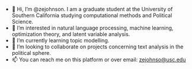 - 👋 Hi, I’m @zejohnson. I am a graduate student at the University of Southern California studying computational methods and Political Science.
- 👀 I’m interested in natural language processing, machine learning, optimization theory, and latent variable analysis.
- 🌱 I’m currently learning topic modelling.
- 💞️ I’m looking to collaborate on projects concerning text analysis in the political sphere.
- 📫 You can reach me on this platform or over email: zejohnso@usc.edu
